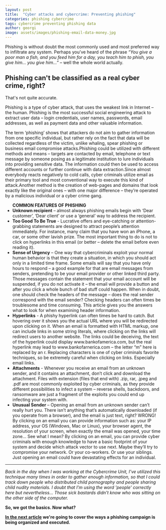```yaml
---
layout: post
title:  "Cyber attacks and cybercrime: Preventing phishing"
categories: phishing cybercrime
tags: cybercrime preventing phishing data
author: georgi
image: assets/images/phishing-email-data-money.jpg   
---
```


Phishing is without doubt the most commonly used and most preferred way to infiltrate any system. Perhaps you’ve heard of the phrase <i>“You give a poor man a fish, and you feed him for a day, you teach him to phish, you give him… you give him…”</i> – well the whole world actually. 

<h2 itemprop="articleSection" class="h2-heading">Phishing can't be classified as a real cyber crime, right?</h2>  
<p></p>
That's not quite accurate.

Phishing is a type of cyber attack, that uses the weakest link in Internet – the human. Phishing is the most successful social engineering attack to extract user data – login credentials, user names, passwords, email addresses, as well as payment data and other valuable information. 

<span itemprop="articleBody">
The term ‘phishing’ shows that attackers do not aim to gather information from one specific individual, but rather rely on the fact that data will be collected regardless of the victim, unlike whaling, spear phishing or business email compromise attacks.Phishing could be utilized with different methods and means – targets are contacted by email, telephone or text message by someone posing as a legitimate institution to lure individuals into providing sensitive data. The information could then be used to access different accounts or further continue with data extraction.Since almost everybody reacts negatively to cold calls, cyber criminals utilize email as their primary tool and most conventional way to execute this kind of attack.Another method is the creation of web-pages and domains that look exactly like the original ones – with one major difference – they’re operated by a malicious individual or a cyber crime gang.  

<ul><b>COMMON FEATURES OF PHISHING</b>
<li><b>Unknown recipient</b> – almost always phishing emails begin with ‘Dear customer’, ‘Dear client’ or use a ‘general’ way to address the recipient.</li>
<li><b>Too Good To Be True</b> - Lucrative offers and eye-catching or attention-grabbing statements are designed to attract people’s attention immediately. For instance, many claim that you have won an iPhone, a car, or some other lavish prize. The most important thing to do is not to click on hyperlinks in this email (or better – delete the email before even reading it).</li>
<li><b>Sense of Urgency</b> – One way that cybercriminals exploit your normal human behavior is that they create a situation, in which you should act only in a limited time frame. Some emails will say that you have only hours to respond – a good example for that are email messages from senders, pretending to be your email provider or other linked third party. Those messages contain the statement that your email account will be suspended, if you do not activate it – the email will provide a button and after you click a whole bunch of bad stuff could happen. When in doubt, one should check the headers of the message – does the real sender correspond with the email sender? Checking headers can often times be troublesome and time consuming. This article gives you the answers what to look for when examining header information.</li>
<li><b>Hyperlinks</b> - A phishy hyperlink can often times be hard to catch. But hovering over it shows you the actual URL where you will be redirected upon clicking on it. When an email is formatted with HTML markup, one can include links in some string literals, where clicking on the links will redirect users to another website. 
The links could be deceiving, the text of the hyperlink could display www.bankofamerica.com, but the real hyperlink may lead to www.bankofarnerica.com – the letter “m” here is replaced by an r. Replacing characters is one of cyber criminals favorite techniques, so be extremely careful when clicking on links. Especially email links.</li>
<li><b>Attachments</b> -  Whenever you receive an email from an unknown sender, and it contains an attachment, don’t click and download the attachment. Files with extension (files that end with) .zip, rar, .jpeg and .pdf are most commonly exploited by cyber criminals, as they provide different possibilities to infect a system – reverse shells, backdoors, and ransomware are just a fragment of the exploits you could end up infecting your system with.</li>
<li><b>Unusual Sender</b> – Opening an email from an unknown sender can’t really hurt you. There isn’t anything that’s automatically downloaded (if you operate from a browser), and the email is just text, right? WRONG! By clicking on an email you can provide information such as: your IP address, your OS (Windows, Mac or Linux), your browser agent, the resolution of your screen, when exactly the email was opened, your time zone… See what I mean? By clicking on an email, you can provide cyber criminals with enough knowledge to have a basic footprint of your system and decide which attack vector to use next. Maybe they’ll try to compromise your network. Or your co-workers. Or use your siblings. Just opening an email could have devastating effects for an individual.</li>
</ul>
<hr>
<i>Back in the day when I was working at the Cybercrime Unit, I’ve utilized this technique many times in order to gather enough information, so that I could track down people who distributed child pornography and people sharing child nudity materials. I doubt that I'm using the word 'people' correctly here but nevertheless... Those sick bastards didn’t know who was sitting on the other side of the computer.</i>

<b>So, we got the basics. Now what?<b>

<a title="Everything you should know about phishing campaigns" target="_blank" href="https://onlinecorpus.com/2019/04/23/everything-you-should-know-phishing-campaigns/">In the next article</a> we're going to cover the ways a phishing campaign is being organized and executed.  